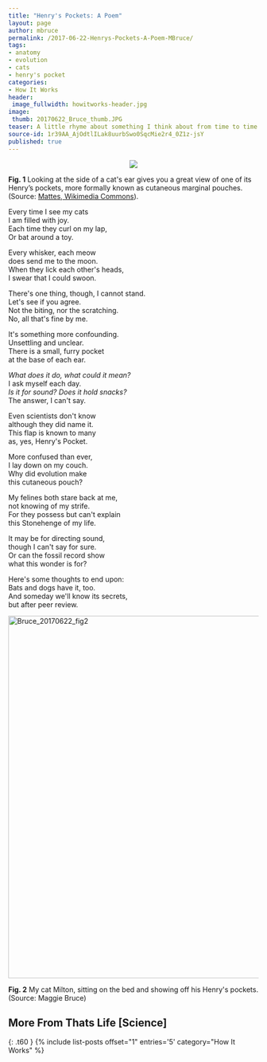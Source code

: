 ```yaml
---
title: "Henry's Pockets: A Poem"
layout: page
author: mbruce
permalink: /2017-06-22-Henrys-Pockets-A-Poem-MBruce/
tags:
- anatomy
- evolution
- cats
- henry's pocket
categories:
- How It Works
header:
 image_fullwidth: howitworks-header.jpg
image:
 thumb: 20170622_Bruce_thumb.JPG
teaser: A little rhyme about something I think about from time to time.
source-id: 1r39AA_AjOdtlILak8uurbSwo0SqcMie2r4_0Z1z-jsY
published: true
---
```


<div style="text-align:center"><img src ="https://upload.wikimedia.org/wikipedia/commons/4/4f/Katzenohr_seitlich.JPG"/></div>

**Fig. 1** Looking at the side of a cat's ear gives you a great view of one of its Henry’s pockets, more formally known as cutaneous marginal pouches. (Source: [Mattes, Wikimedia Commons](https://en.wikipedia.org/wiki/Henry%27s_pocket)). 

Every time I see my cats  
I am filled with joy.  
Each time they curl on my lap,  
Or bat around a toy.  

Every whisker, each meow  
does send me to the moon.  
When they lick each other's heads,  
I swear that I could swoon.

There's one thing, though, I cannot stand.  
Let's see if you agree.  
Not the biting, nor the scratching.  
No, all that's fine by me.

It's something more confounding.  
Unsettling and unclear.  
There is a small, furry pocket  
at the base of each ear.

*What does it do, what could it mean?*  
I ask myself each day.  
*Is it for sound? Does it hold snacks?*  
The answer, I can't say.

Even scientists don't know  
although they did name it.  
This flap is known to many  
as, yes, Henry's Pocket.

More confused than ever,  
I lay down on my couch.  
Why did evolution make  
this cutaneous pouch?

My felines both stare back at me,  
not knowing of my strife.  
For they possess but can't explain  
this Stonehenge of my life. 

It may be for directing sound,  
though I can't say for sure.  
Or can the fossil record show  
what this wonder is for?

Here's some thoughts to end upon:  
Bats and dogs have it, too.  
And someday we'll know its secrets,  
but after peer review.


<a data-flickr-embed="true"  href="https://www.flickr.com/photos/139839751@N06/35314954281/in/dateposted-friend/" title="Bruce_20170622_fig2"><img src="https://c1.staticflickr.com/5/4254/35314954281_4939c92306_b.jpg" width="544" height="728" alt="Bruce_20170622_fig2"></a><script async src="//embedr.flickr.com/assets/client-code.js" charset="utf-8"></script>

**Fig. 2** My cat Milton, sitting on the bed and showing off his Henry's pockets. (Source: Maggie Bruce)


## More From Thats Life [Science]
{: .t60 }
{% include list-posts offset="1" entries='5' category="How It Works" %}
